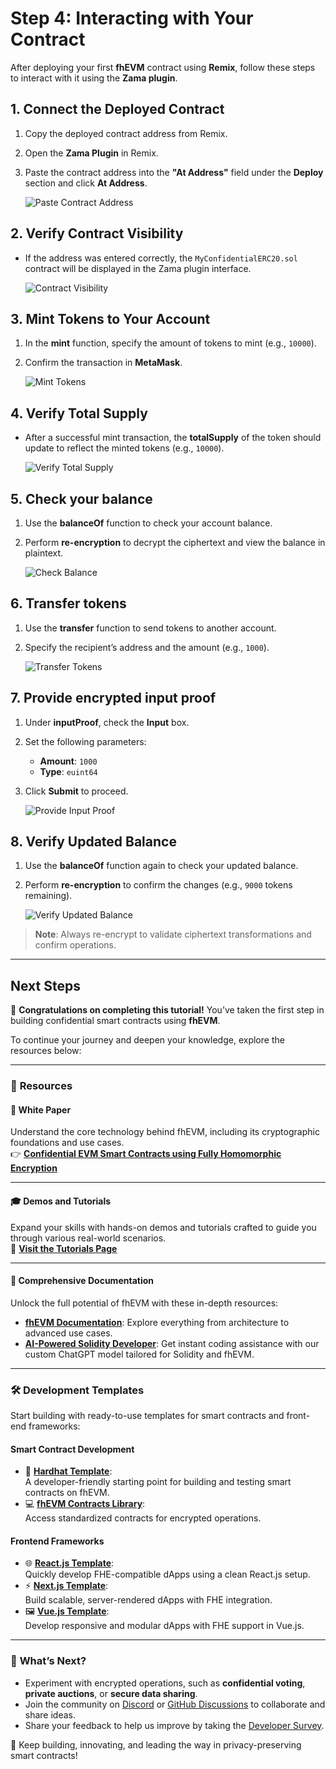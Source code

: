 # Step 4: Interacting with Your Contract

After deploying your first **fhEVM** contract using **Remix**, follow these steps to interact with it using the **Zama plugin**.

## 1. Connect the Deployed Contract

1. Copy the deployed contract address from Remix.
2. Open the **Zama Plugin** in Remix.
3. Paste the contract address into the **"At Address"** field under the **Deploy** section and click **At Address**.

   ![Paste Contract Address](https://colony-recorder.s3.amazonaws.com/files/2025-01-16/3adc23b0-4914-40fd-97b7-2f251b905e8b/stack_animation.webp)

## 2. Verify Contract Visibility

- If the address was entered correctly, the `MyConfidentialERC20.sol` contract will be displayed in the Zama plugin interface.

  ![Contract Visibility](https://ajeuwbhvhr.cloudimg.io/colony-recorder.s3.amazonaws.com/files/2025-01-16/1adf1fef-d2f0-432c-85b2-8a0dcdd9f38c/ascreenshot.jpeg)

## 3. Mint Tokens to Your Account

1. In the **mint** function, specify the amount of tokens to mint (e.g., `10000`).
2. Confirm the transaction in **MetaMask**.

   ![Mint Tokens](https://colony-recorder.s3.amazonaws.com/files/2025-01-16/16476b39-2740-48ad-bcb8-7780035656e4/stack_animation.webp)

## 4. Verify Total Supply

- After a successful mint transaction, the **totalSupply** of the token should update to reflect the minted tokens (e.g., `10000`).

  ![Verify Total Supply](https://colony-recorder.s3.amazonaws.com/files/2025-01-16/7487004f-40bd-4455-9f00-f484da918a8f/stack_animation.webp)

## 5. Check your balance

1. Use the **balanceOf** function to check your account balance.
2. Perform **re-encryption** to decrypt the ciphertext and view the balance in plaintext.

   ![Check Balance](https://colony-recorder.s3.amazonaws.com/files/2025-01-16/999cd003-f088-449c-978a-9ed1b158e00e/stack_animation.webp)

## 6. Transfer tokens

1. Use the **transfer** function to send tokens to another account.
2. Specify the recipient’s address and the amount (e.g., `1000`).

   ![Transfer Tokens](https://colony-recorder.s3.amazonaws.com/files/2025-01-16/4f6320c3-0649-4402-ac47-68f9e8800bf1/stack_animation.webp)

## 7. Provide encrypted input proof

1. Under **inputProof**, check the **Input** box.
2. Set the following parameters:
   - **Amount**: `1000`
   - **Type**: `euint64`
3. Click **Submit** to proceed.

   ![Provide Input Proof](https://colony-recorder.s3.amazonaws.com/files/2025-01-16/de6141a7-4e85-4bb0-a5fd-9cc0e44807c1/stack_animation.webp)

## 8. Verify Updated Balance

1. Use the **balanceOf** function again to check your updated balance.
2. Perform **re-encryption** to confirm the changes (e.g., `9000` tokens remaining).

   ![Verify Updated Balance](https://colony-recorder.s3.amazonaws.com/files/2025-01-17/41be5952-5036-41ed-b0c6-be78b3490275/stack_animation.webp)

> **Note**: Always re-encrypt to validate ciphertext transformations and confirm operations.

---

## Next Steps

🎉 **Congratulations on completing this tutorial!** You’ve taken the first step in building confidential smart contracts using **fhEVM**.

To continue your journey and deepen your knowledge, explore the resources below:

---

### 🌟 **Resources**

#### 📄 **White Paper**

Understand the core technology behind fhEVM, including its cryptographic foundations and use cases.  
👉 [**Confidential EVM Smart Contracts using Fully Homomorphic Encryption**](https://github.com/zama-ai/fhevm/blob/main/fhevm-whitepaper-v2.pdf)

---

#### 🎓 **Demos and Tutorials**

Expand your skills with hands-on demos and tutorials crafted to guide you through various real-world scenarios.  
🔗 [**Visit the Tutorials Page**](https://docs.zama.ai/fhevm/tutorials/see-all-tutorials)

---

#### 📘 **Comprehensive Documentation**

Unlock the full potential of fhEVM with these in-depth resources:

- [**fhEVM Documentation**](https://docs.zama.ai/fhevm): Explore everything from architecture to advanced use cases.
- [**AI-Powered Solidity Developer**](https://chatgpt.com/g/g-67518aee3c708191b9f08d077a7d6fa1-zama-solidity-developer): Get instant coding assistance with our custom ChatGPT model tailored for Solidity and fhEVM.

---

### 🛠️ **Development Templates**

Start building with ready-to-use templates for smart contracts and front-end frameworks:

#### **Smart Contract Development**

- 🔧 [**Hardhat Template**](https://github.com/zama-ai/fhevm-hardhat-template):  
  A developer-friendly starting point for building and testing smart contracts on fhEVM.
- 💻 [**fhEVM Contracts Library**](https://github.com/zama-ai/fhevm-contracts):  
  Access standardized contracts for encrypted operations.

#### **Frontend Frameworks**

- 🌐 [**React.js Template**](https://github.com/zama-ai/fhevm-react-template):  
  Quickly develop FHE-compatible dApps using a clean React.js setup.
- ⚡ [**Next.js Template**](https://github.com/zama-ai/fhevm-next-template):  
  Build scalable, server-rendered dApps with FHE integration.
- 🖼️ [**Vue.js Template**](https://github.com/zama-ai/fhevm-vue-template):  
  Develop responsive and modular dApps with FHE support in Vue.js.

---

### 🚀 **What’s Next?**

- Experiment with encrypted operations, such as **confidential voting**, **private auctions**, or **secure data sharing**.
- Join the community on [Discord](https://discord.gg/zama-ai) or [GitHub Discussions](https://github.com/zama-ai/fhevm/discussions) to collaborate and share ideas.
- Share your feedback to help us improve by taking the [Developer Survey](https://zama.ai/survey).

🎯 Keep building, innovating, and leading the way in privacy-preserving smart contracts!
